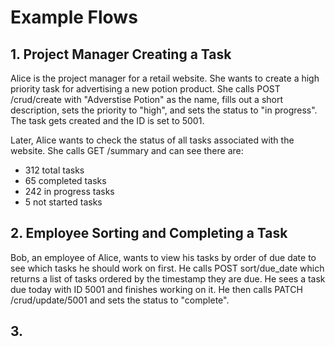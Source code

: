 # Example Flows
## 1. Project Manager Creating a Task
Alice is the project manager for a retail website. She wants to create a high priority task for advertising a new potion product. She calls POST /crud/create with "Adverstise Potion" as the name, fills out a short description, sets the priority to "high", and sets the status to "in progress". The task gets created and the ID is set to 5001.

Later, Alice wants to check the status of all tasks associated with the website. She calls GET /summary and can see there are:
- 312 total tasks
- 65 completed tasks
- 242 in progress tasks
- 5 not started tasks
  
## 2. Employee Sorting and Completing a Task
Bob, an employee of Alice, wants to view his tasks by order of due date to see which tasks he should work on first. He calls POST sort/due_date which returns a list of tasks ordered by the timestamp they are due. He sees a task due today with ID 5001 and finishes working on it. He then calls PATCH /crud/update/5001 and sets the status to "complete".

## 3. 
